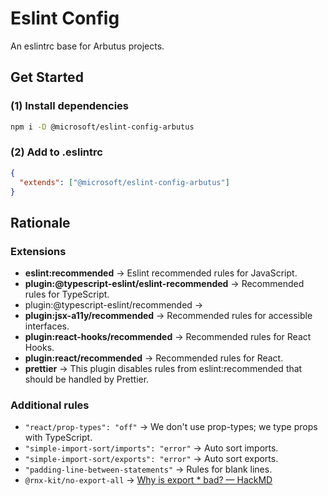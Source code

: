 # Eslint Config

An eslintrc base for Arbutus projects.

## Get Started

### (1) Install dependencies

```sh
npm i -D @microsoft/eslint-config-arbutus
```

### (2) Add to .eslintrc

```json
{
  "extends": ["@microsoft/eslint-config-arbutus"]
}
```

## Rationale

### Extensions

- **eslint:recommended** → Eslint recommended rules for JavaScript.
- **plugin:@typescript-eslint/eslint-recommended** → Recommended rules for TypeScript.
- plugin:@typescript-eslint/recommended →
- **plugin:jsx-a11y/recommended** → Recommended rules for accessible interfaces.
- **plugin:react-hooks/recommended** → Recommended rules for React Hooks.
- **plugin:react/recommended** → Recommended rules for React.
- **prettier** → This plugin disables rules from eslint:recommended that should be handled by Prettier.

### Additional rules

- `"react/prop-types": "off"` → We don't use prop-types; we type props with TypeScript.
- `"simple-import-sort/imports": "error"` → Auto sort imports.
- `"simple-import-sort/exports": "error"` → Auto sort exports.
- `"padding-line-between-statements"` → Rules for blank lines.
- `@rnx-kit/no-export-all` → [Why is export \* bad? — HackMD](https://hackmd.io/Z021hgSGStKlYLwsqNMOcg)